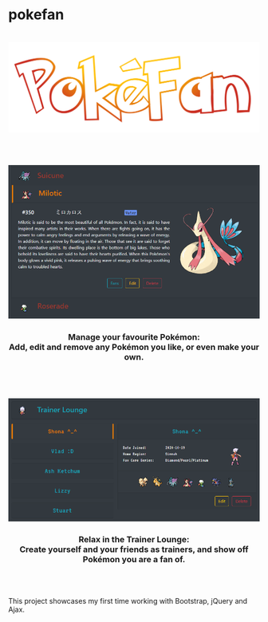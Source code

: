 # pokefan

<h1 align="center">
    <img src="pokemonfans/static/pokemonfans/images/logo.png" alt="PokeFan Logo">
</h1>
<br/>

<h3 align="center">
    <img src="pokemonfans/static/pokemonfans/images/manage-pokemon.png" alt="PokeFan Logo">
</h3>
<h3 align="center">
    Manage your favourite Pokémon:<br/>
    Add, edit and remove any Pokémon you like, or even make your own.
</h3>
<br/>
<br/>

<h3 align="center">
    <img src="pokemonfans/static/pokemonfans/images/trainer-lounge.png" alt="PokeFan Logo">
</h3>
<h3 align="center">
    Relax in the Trainer Lounge:<br/>
    Create yourself and your friends as trainers, and show off Pokémon you are a fan of.
</h3>
<br/>
<br/>

This project showcases my first time working with Bootstrap, jQuery and Ajax.
